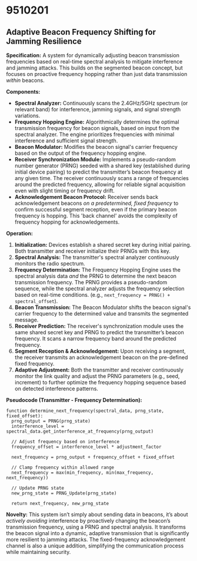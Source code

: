 # 9510201

## Adaptive Beacon Frequency Shifting for Jamming Resilience

**Specification:** A system for dynamically adjusting beacon transmission frequencies based on real-time spectral analysis to mitigate interference and jamming attacks. This builds on the segmented beacon concept, but focuses on proactive frequency hopping rather than just data transmission *within* beacons.

**Components:**

*   **Spectral Analyzer:** Continuously scans the 2.4GHz/5GHz spectrum (or relevant band) for interference, jamming signals, and signal strength variations.
*   **Frequency Hopping Engine:**  Algorithmically determines the optimal transmission frequency for beacon signals, based on input from the spectral analyzer. The engine prioritizes frequencies with minimal interference and sufficient signal strength.
*   **Beacon Modulator:** Modifies the beacon signal's carrier frequency based on the output of the frequency hopping engine.
*   **Receiver Synchronization Module:** Implements a pseudo-random number generator (PRNG) seeded with a shared key (established during initial device pairing) to predict the transmitter’s beacon frequency at any given time.  The receiver continuously scans a range of frequencies around the predicted frequency, allowing for reliable signal acquisition even with slight timing or frequency drift.
*   **Acknowledgement Beacon Protocol:** Receiver sends back acknowledgement beacons *on a predetermined, fixed frequency* to confirm successful segment reception, even if the primary beacon frequency is hopping. This 'back channel' avoids the complexity of frequency hopping for acknowledgements.

**Operation:**

1.  **Initialization:** Devices establish a shared secret key during initial pairing. Both transmitter and receiver initialize their PRNGs with this key.
2.  **Spectral Analysis:** The transmitter's spectral analyzer continuously monitors the radio spectrum.
3.  **Frequency Determination:** The Frequency Hopping Engine uses the spectral analysis data *and* the PRNG to determine the next beacon transmission frequency.  The PRNG provides a pseudo-random sequence, while the spectral analyzer adjusts the frequency selection based on real-time conditions.  (e.g., `next_frequency = PRNG() + spectral_offset`).
4.  **Beacon Transmission:** The Beacon Modulator shifts the beacon signal's carrier frequency to the determined value and transmits the segmented message.
5.  **Receiver Prediction:** The receiver's synchronization module uses the same shared secret key and PRNG to predict the transmitter’s beacon frequency. It scans a narrow frequency band around the predicted frequency.
6.  **Segment Reception & Acknowledgement:**  Upon receiving a segment, the receiver transmits an acknowledgement beacon on the pre-defined fixed frequency.
7.  **Adaptive Adjustment:** Both the transmitter and receiver continuously monitor the link quality and adjust the PRNG parameters (e.g., seed, increment) to further optimize the frequency hopping sequence based on detected interference patterns.

**Pseudocode (Transmitter - Frequency Determination):**

```
function determine_next_frequency(spectral_data, prng_state, fixed_offset):
  prng_output = PRNG(prng_state)
  interference_level = spectral_data.get_interference_at_frequency(prng_output)

  // Adjust frequency based on interference
  frequency_offset = interference_level * adjustment_factor

  next_frequency = prng_output + frequency_offset + fixed_offset

  // Clamp frequency within allowed range
  next_frequency = max(min_frequency, min(max_frequency, next_frequency))

  // Update PRNG state
  new_prng_state = PRNG_Update(prng_state)

  return next_frequency, new_prng_state
```

**Novelty:**  This system isn’t simply about sending data in beacons, it’s about *actively avoiding* interference by proactively changing the beacon’s transmission frequency, using a PRNG and spectral analysis. It transforms the beacon signal into a dynamic, adaptive transmission that is significantly more resilient to jamming attacks.  The fixed-frequency acknowledgement channel is also a unique addition, simplifying the communication process while maintaining security.